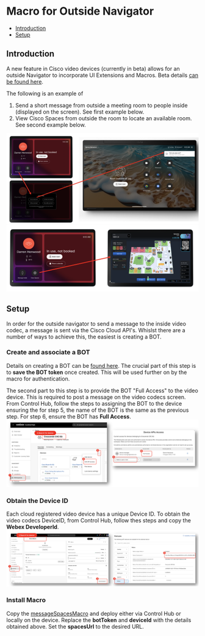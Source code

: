 # Macro for Outside Navigator
* [Introduction](https://github.com/dhenwood/Macro-for-Outside-Nav#introduction)
* [Setup](https://github.com/dhenwood/Macro-for-Outside-Nav#setup)


## Introduction
A new feature in Cisco video devices (currently in beta) allows for an outside Navigator to incorporate UI Extensions and Macros. Beta details [can be found here](https://gobeta.webex.com/project/feature/item.html?cap=115ca7c0-65ba-4f05-966c-81d02e884c9f&artid=7dae6035-ef0a-4d48-aaf1-c8e618325810).

The following is an example of
1. Send a short message from outside a meeting room to people inside (displayed on the screen). See first example below.
2. View Cisco Spaces from outside the room to locate an available room. See second example below.

![example](https://github.com/dhenwood/Macro-for-Outside-Nav/blob/main/Send%20Message%20Example.png)
![example](https://github.com/dhenwood/Macro-for-Outside-Nav/blob/main/View%20Spaces%20Example.png)

## Setup
In order for the outside navigator to send a message to the inside video codec, a message is sent via the Cisco Cloud API's. Whislst there are a number of ways to achieve this, the easiest is creating a BOT.

### Create and associate a BOT
Details on creating a BOT can be [found here](https://developer.webex.com/messaging/docs/bots). The crucial part of this step is to **save the BOT token** once created. This will be used further on by the macro for authentication.

The second part to this step is to provide the BOT "Full Access" to the video device. This is required to post a message on the video codecs screen. From Control Hub, follow the steps to assigning the BOT to the device ensuring the for step 5, the name of the BOT is the same as the previous step. For step 6, ensure the BOT has **Full Access**. 
![example](https://github.com/dhenwood/Macro-for-Outside-Nav/blob/main/Associate%20BOT%20Example.png)

### Obtain the Device ID
Each cloud registered video device has a unique Device ID. To obtain the video codecs DeviceID, from Control Hub, follow thes steps and copy the **Webex DeveloperId**.
![example](https://github.com/dhenwood/Macro-for-Outside-Nav/blob/main/Obtian%20DeviceId%20Example.png)

### Install Macro
Copy the [messageSpacesMacro](https://github.com/dhenwood/Macro-for-Outside-Nav/blob/main/messageSpacesMacro.js) and deploy either via Control Hub or locally on the device. Replace the **botToken** and **deviceId** with the details obtained above. Set the **spacesUrl** to the desired URL.
